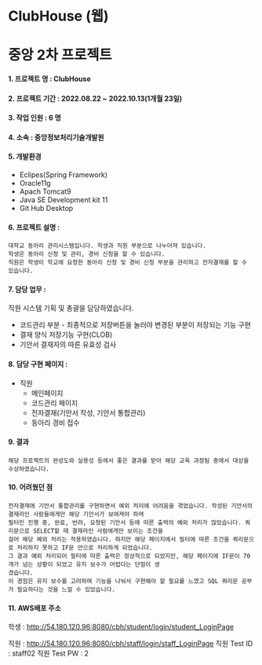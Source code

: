 # ClubHouse (웹)
중앙 2차 프로젝트
================

#### 1. 프로젝트 명 : ClubHouse

#### 2. 프로젝트 기간 : 2022.08.22 ~ 2022.10.13(1개월 23일)

#### 3. 작업 인원 : 6 명

#### 4. 소속 : 중앙정보처리기술개발원

#### 5. 개발환경
   - Eclipes(Spring Framework) 
   - Oracle11g 
   - Apach Tomcat9
   - Java SE Development kit 11
   - Git Hub Desktop

#### 6. 프로젝트 설명 : 
    대학교 동아리 관리시스템입니다. 학생과 직원 부분으로 나누어져 있습니다.
    학생은 동아리 신청 및 관리, 경비 신청을 할 수 있습니다.
    직원은 학생이 학교에 요청한 동아리 신청 및 경비 신청 부분을 관리하고 전자결재를 할 수 있습니다.

#### 7. 담당 업무 : 
 직원 시스템 기획 및 총괄을 담당하였습니다.
   * 코드관리 부분 - 최종적으로 저장버튼을 눌러야 변경된 부분이 저장되는 기능 구현
   * 결재 양식 저장기능 구현(CLOB)
   * 기안서 결재자의 따른 유효성 검사

#### 8. 담당 구현 페이지 :
 - 직원
   * 메인페이지
   * 코드관리 페이지
   * 전자결재(기안서 작성, 기안서 통합관리)
   * 동아리 경비 접수

#### 9. 결과
    해당 프로젝트의 완성도와 실용성 등에서 좋은 결과를 받아 해당 교육 과정팀 중에서 대상을 수상하였습니다.

#### 10. 어려웠던 점
    전자결재에 기안서 통합관리를 구현하면서 예외 처리에 어려움을 겪었습니다. 작성된 기안서의 결재라인 사람들에게만 해당 기안서가 보여져야 하며
    필터인 진행 중, 완료, 반려, 요청된 기안서 등에 따른 출력의 예외 처리가 많았습니다. 쿼리문으로 SELECT할 때 결재라인 사람에게만 보이는 조건을
    걸어 해당 예외 처리는 적용하였습니다. 하지만 해당 페이지에서 필터에 따른 조건을 쿼리문으로 처리하지 못하고 IF문 만으로 처리하게 되었습니다.
    그 결과 예외 처리되어 필터에 따른 출력은 정상적으로 되었지만, 해당 페이지에 IF문이 70개가 넘는 상황이 되었고 유지 보수가 어렵다는 단점이 생
    겼습니다.
    이 경험은 유지 보수를 고려하여 기능을 나눠서 구현해야 할 필요를 느꼈고 SQL 쿼리문 공부가 필요하다는 것을 느낄 수 있었습니다.
   
#### 11. AWS배포 주소
   학생 : http://54.180.120.96:8080/cbh/student/login/student_LoginPage

   직원 : http://54.180.120.96:8080/cbh/staff/login/staff_LoginPage
   직원 Test ID : staff02
   직원 Test PW : 2
